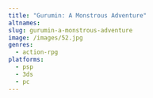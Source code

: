 ```yaml
---
title: "Gurumin: A Monstrous Adventure"
altnames:
slug: gurumin-a-monstrous-adventure
image: /images/52.jpg
genres:
  - action-rpg
platforms:
  - psp
  - 3ds
  - pc
---
```


